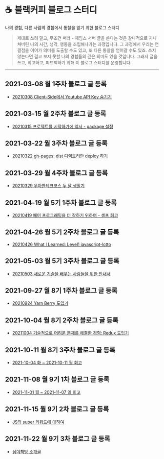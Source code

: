 # ☕ 블랙커피 블로그 스터디

나의 경험, 다른 사람의 경험에서 통찰을 얻기 위한 블로그 스터디

> 제대로 쓰려 말고, 무조건 써라 - 제임스 서버
> 글을 쓴다는 것은 찰나적으로 지나쳐버린 나의 시간, 생각, 행동을 조립해나가는 과정입니다. 그 과정에서 우리는 연결점을 이어가 의미를 도출할 수도 있고, 또 다른 통찰을 얻어갈 수도 있죠. 쓰지 않는다면 결코 보지 못할 나의 경험들의 깊은 의미도 있을 것입니다. 그래서 글을쓰고, 회고하고, 피드백하기 위해 이 블로그 스터디를 운영합니다.

---

## 2021-03-08 월 1주차 블로그 글 등록

- [20210308 Client-Side에서 Youtube API Key 숨기기](https://velog.io/@bigsaigon333/Client-Side%EC%97%90%EC%84%9C-Youtube-API-Key-%EC%88%A8%EA%B8%B0%EA%B8%B0)

## 2021-03-15 월 2주차 블로그 글 등록

- [20210315 프로젝트를 시작하기에 앞서 - package 설정](https://velog.io/@bigsaigon333/%ED%94%84%EB%A1%9C%EC%A0%9D%ED%8A%B8%EB%A5%BC-%EC%8B%9C%EC%9E%91%ED%95%98%EA%B8%B0%EC%97%90-%EC%95%9E%EC%84%9C-package-%EC%84%A4%EC%A0%95)

## 2021-03-22 월 3주차 블로그 글 등록

- [20210322 gh-pages: dist 디렉토리만 deploy 하기](https://velog.io/@bigsaigon333/gh-pages-dist-%EB%94%94%EB%A0%89%ED%86%A0%EB%A6%AC%EB%A7%8C-deploy-%ED%95%98%EA%B8%B0)

## 2021-03-29 월 4주차 블로그 글 등록

- [20210329 우아한테크코스 두 달 생활기](https://velog.io/@bigsaigon333/%EC%9A%B0%EC%95%84%ED%95%9C%ED%85%8C%ED%81%AC%EC%BD%94%EC%8A%A4-%EB%91%90-%EB%8B%AC-%EC%83%9D%ED%99%9C%EA%B8%B0)

## 2021-04-19 월 5기 1주차 블로그 글 등록

- [20210419 페어 프로그래밍을 더 잘하기 위하여 - 셀프 회고](https://velog.io/@bigsaigon333/%ED%8E%98%EC%96%B4-%ED%94%84%EB%A1%9C%EA%B7%B8%EB%9E%98%EB%B0%8D%EC%9D%84-%EB%8D%94-%EC%9E%98%ED%95%98%EA%B8%B0-%EC%9C%84%ED%95%98%EC%97%AC-%EC%85%80%ED%94%84-%ED%9A%8C%EA%B3%A0)

## 2021-04-26 월 5기 2주차 블로그 글 등록

- [20210426 What I Learned: Level1 javascript-lotto](https://velog.io/@bigsaigon333/Level1-javascript-lotto-%ED%95%99%EC%8A%B5-%EB%A1%9C%EA%B7%B8)

## 2021-05-03 월 5기 3주차 블로그 글 등록

- [20210503 새로운 기술을 배우는 사람들을 위한 안내서](https://velog.io/@bigsaigon333/%EC%83%88%EB%A1%9C%EC%9A%B4-%EA%B8%B0%EC%88%A0%EC%9D%84-%EB%B0%B0%EC%9A%B0%EB%8A%94-%EC%82%AC%EB%9E%8C%EB%93%A4%EC%9D%84-%EC%9C%84%ED%95%9C-%EC%95%88%EB%82%B4%EC%84%9C)

## 2021-09-27 월 8기 1주차 블로그 글 등록

- [20210924 Yarn Berry 도입기](https://velog.io/@bigsaigon333/Yarn-berry-%EB%8F%84%EC%9E%85%EA%B8%B0)

## 2021-10-04 월 8기 2주차 블로그 글 등록

- [20211004 기술적으로 어려운 문제를 해결한 경험: Redux 도입기](https://velog.io/@bigsaigon333/Redux-%EB%8F%84%EC%9E%85%EA%B8%B0)

## 2021-10-11 월 8기 3주차 블로그 글 등록

- [2021-10-04 화 ~ 2021-10-11 월 회고](https://voltaic-fruit-e0b.notion.site/2021-10-04-2021-10-11-16d6e3af41a0462b8754fb1131f0e78f)

## 2021-11-08 월 9기 1차 블로그 글 등록

- [2021-11-01 월 ~ 2021-11-07 일 회고](https://velog.io/@bigsaigon333/2021-11-01-%EC%9B%94-2021-11-07-%EC%9D%BC-%EC%A3%BC%EA%B0%84-%ED%9A%8C%EA%B3%A0)

## 2021-11-15 월 9기 2차 블로그 글 등록

- [JS의 super 키워드에 대하여](https://velog.io/@bigsaigon333/super)

## 2021-11-22 월 9기 3차 블로그 글 등록

- [심야책방 소개글](https://bigsaigon333.notion.site/fa173a276d3941538dcdfc0cb0eca237)
